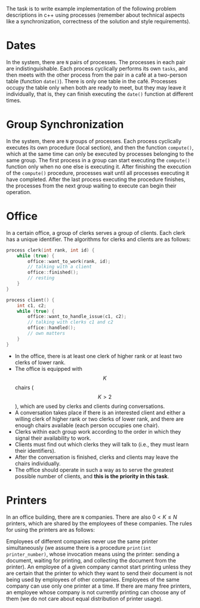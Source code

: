 The task is to write example implementation of the following problem descriptions in c++ using processes (remember about technical aspects like a synchronization, 
correctness of the solution and style requirements).

#  Dates

In the system, there are `N` pairs of processes. 
The processes in each pair are indistinguishable. 
Each process cyclically performs its own `tasks`, and then meets with the other process from the pair in a café at a two-person table (function `date()`). 
There is only one table in the café. Processes occupy the table only when both are ready to meet, but they may leave it individually, that is, 
they can finish executing the `date()` function at different times.

# Group Synchronization

In the system, there are `N` groups of processes. 
Each process cyclically executes its own procedure (local section), and then the function  `compute()`, 
which at the same time can only be executed by processes belonging to the same group. 
The first process in a group can start executing the `compute()` function only when no one else is executing it. 
After finishing the execution of the `compute()` procedure, 
processes wait until all processes executing it have completed. 
After the last process executing the procedure finishes, the processes from the next group waiting to execute can begin their operation.

# Office

In a certain office, a group of clerks serves a group of clients. Each clerk has a unique identifier. The algorithms for clerks and clients are as follows:
```cpp
process clerk(int rank, int id) {
    while (true) {
        office::want_to_work(rank, id);
        // talking with a client
        office::finished();
        // resting
    }
}

process client() {
    int c1, c2;
    while (true) {
        office::want_to_handle_issue(c1, c2);
        // talking with clerks c1 and c2
        office::handled();
        // own matters
    }
}
```


- In the office, there is at least one clerk of higher rank or at least two clerks of lower rank.
- The office is equipped with $$K$$ chairs ($$K > 2$$), which are used by clerks and clients during conversations.
- A conversation takes place if there is an interested client and either a willing clerk of higher rank or two clerks of lower rank, and there are enough chairs available (each person occupies one chair).
- Clerks within each group work according to the order in which they signal their availability to work.
- Clients must find out which clerks they will talk to (i.e., they must learn their identifiers).
- After the conversation is finished, clerks and clients may leave the chairs individually.
- The office should operate in such a way as to serve the greatest possible number of clients, and **this is the priority in this task**.

# Printers 

In an office building, there are `N` companies. There are also $`0 < K \le N`$ printers, which are shared by the employees of these companies. The rules for using the printers are as follows:

Employees of different companies never use the same printer simultaneously (we assume there is a procedure `print(int printer_number)`, whose invocation means using the printer: sending a document, waiting for printing, and collecting the document from the printer). An employee of a given company cannot start printing unless they are certain that the printer to which they want to send their document is not being used by employees of other companies. Employees of the same company can use only one printer at a time. If there are many free printers, an employee whose company is not currently printing can choose any of them (we do not care about equal distribution of printer usage).
